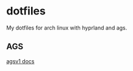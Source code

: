 # dotfiles
My dotfiles for arch linux with hyprland and ags.

## AGS
[agsv1 docs](git@github.com:xqiangne/dotfiles.git)
